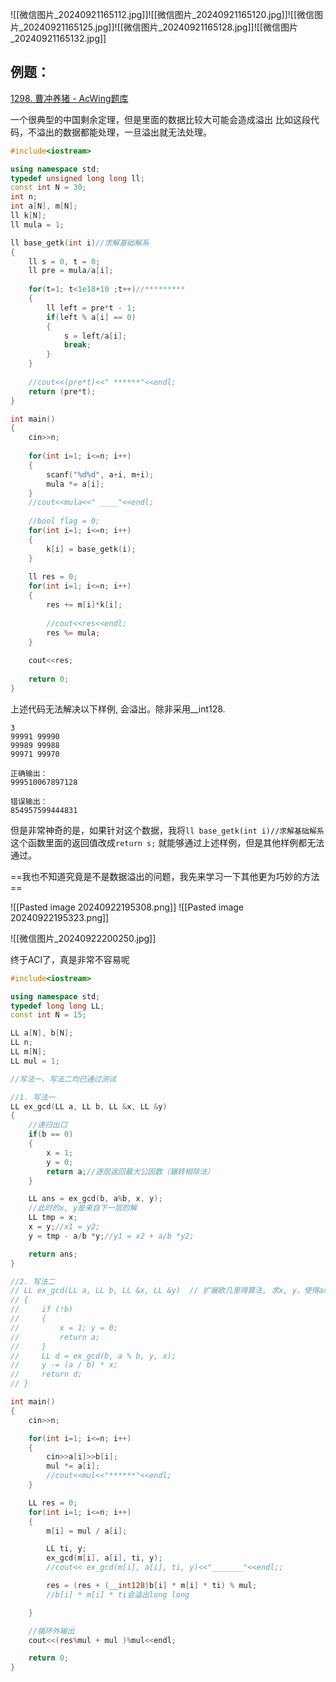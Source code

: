 
![[微信图片_20240921165112.jpg]]![[微信图片_20240921165120.jpg]]![[微信图片_20240921165125.jpg]]![[微信图片_20240921165128.jpg]]![[微信图片_20240921165132.jpg]]

## 例题：

[1298. 曹冲养猪 - AcWing题库](https://www.acwing.com/problem/content/description/1300/)

一个很典型的中国剩余定理，但是里面的数据比较大可能会造成溢出
比如这段代码，不溢出的数据都能处理，一旦溢出就无法处理。
```cpp
#include<iostream>

using namespace std;
typedef unsigned long long ll;
const int N = 30;
int n;
int a[N], m[N];
ll k[N];
ll mula = 1;

ll base_getk(int i)//求解基础解系
{
    ll s = 0, t = 0;
    ll pre = mula/a[i];
    
    for(t=1; t<1e18+10 ;t++)//*********
    {
        ll left = pre*t - 1;
        if(left % a[i] == 0)
        {
            s = left/a[i];
            break;
        }
    }
    
    //cout<<(pre*t)<<" ******"<<endl;
    return (pre*t);
}

int main()
{
    cin>>n;
    
    for(int i=1; i<=n; i++)
    {
        scanf("%d%d", a+i, m+i);
        mula *= a[i];
    }
    //cout<<mula<<" ____"<<endl;
    
    //bool flag = 0;
    for(int i=1; i<=n; i++)
    {
        k[i] = base_getk(i);
    }
    
    ll res = 0;
    for(int i=1; i<=n; i++)
    {
        res += m[i]*k[i];
        
        //cout<<res<<endl;
        res %= mula;
    }
        
    cout<<res;
    
    return 0;
}
```

上述代码无法解决以下样例, 会溢出。除非采用__int128.
```
3
99991 99990
99989 99988
99971 99970

正确输出：
999510067897128

错误输出：
854957599444831

```

但是非常神奇的是，如果针对这个数据，我将`ll base_getk(int i)//求解基础解系` 这个函数里面的返回值改成`return s;` 就能够通过上述样例，但是其他样例都无法通过。

==我也不知道究竟是不是数据溢出的问题，我先来学习一下其他更为巧妙的方法==

![[Pasted image 20240922195308.png]]
![[Pasted image 20240922195323.png]]

![[微信图片_20240922200250.jpg]]

终于ACl了，真是非常不容易呢
```cpp
#include<iostream>

using namespace std;
typedef long long LL;
const int N = 15;

LL a[N], b[N];
LL n;
LL m[N];
LL mul = 1;

//写法一、写法二均已通过测试

//1. 写法一
LL ex_gcd(LL a, LL b, LL &x, LL &y)
{
    //递归出口
    if(b == 0)
    {
        x = 1;
        y = 0;
        return a;//逐层返回最大公因数（辗转相除法）
    }

    LL ans = ex_gcd(b, a%b, x, y);
    //此时的x, y是来自下一层的解
    LL tmp = x;
    x = y;//x1 = y2;
    y = tmp - a/b *y;//y1 = x2 + a/b *y2;

    return ans;
}

//2. 写法二
// LL ex_gcd(LL a, LL b, LL &x, LL &y)  // 扩展欧几里得算法, 求x, y，使得ax + by = gcd(a, b)
// {
//     if (!b)
//     {
//         x = 1; y = 0;
//         return a;
//     }
//     LL d = ex_gcd(b, a % b, y, x);
//     y -= (a / b) * x;
//     return d;
// }

int main()
{
    cin>>n;

    for(int i=1; i<=n; i++)
    {
        cin>>a[i]>>b[i];
        mul *= a[i];
        //cout<<mul<<"******"<<endl;
    }

    LL res = 0;
    for(int i=1; i<=n; i++)
    {
        m[i] = mul / a[i];

        LL ti, y;
        ex_gcd(m[i], a[i], ti, y);
        //cout<< ex_gcd(m[i], a[i], ti, y)<<"_______"<<endl;;

        res = (res + (__int128)b[i] * m[i] * ti) % mul;
        //b[i] * m[i] * ti会溢出long long

    }

    //循环外输出
    cout<<(res%mul + mul )%mul<<endl;

    return 0;
}
```


